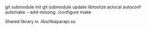 git submodule init
git submodule update
libtoolize
aclocal
autoconf
automake --add-missing
./configure
make

Shared library in .libs/libaparapi.so
